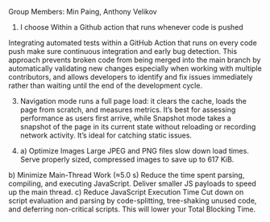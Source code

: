 Group Members: Min Paing, Anthony Velikov

1) I choose Within a Github action that runs whenever code is pushed 

Integrating automated tests within a GitHub Action that runs on every code push make sure continuous integration and early bug detection. This approach prevents broken code from being merged into the main branch by automatically validating new changes especially when working with multiple contributors, and allows developers to identify and fix issues immediately rather than waiting until the end of the development cycle.


3) Navigation mode runs a full page load: it clears the cache, loads the page from scratch, and measures metrics. It’s best for assessing performance as users first arrive, while Snapshot mode takes a snapshot of the page in its current state without reloading or recording network activity. It’s ideal for catching static issues.

4) a) Optimize Images
Large JPEG and PNG files slow down load times. Serve properly sized, compressed images to save up to 617 KiB.

b) Minimize Main-Thread Work (≈5.0 s)
Reduce the time spent parsing, compiling, and executing JavaScript. Deliver smaller JS payloads to speed up the main thread.
c) Reduce JavaScript Execution Time
Cut down on script evaluation and parsing by code-splitting, tree-shaking unused code, and deferring non-critical scripts. This will lower your Total Blocking Time.


